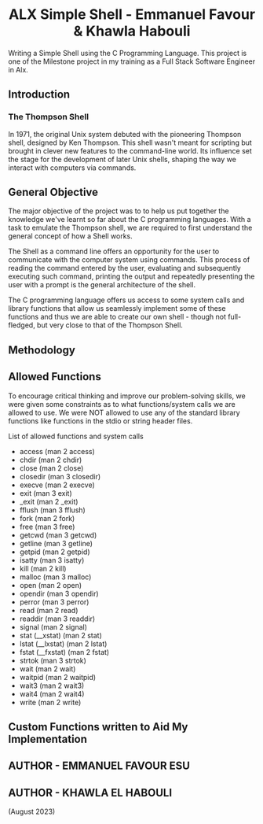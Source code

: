 <center> <h1>ALX Simple Shell - Emmanuel Favour & Khawla Habouli</h1></center>
Writing a Simple Shell using the C Programming Language. This project is one of the Milestone project in my training as a Full Stack Software Engineer in Alx.

## Introduction
### The Thompson Shell<br>

In 1971, the original Unix system debuted with the pioneering Thompson shell, designed by Ken Thompson. This shell wasn't meant for scripting but brought in clever new features to the command-line world. Its influence set the stage for the development of later Unix shells, shaping the way we interact with computers via commands.

## General Objective
The major objective of the project was to to help us put together the knowledge we've learnt so far about the C programming languages. With a task to emulate the Thompson shell, we are required to first understand the general concept of how a Shell works.

The Shell as a command line offers an opportunity for the user to communicate with the computer system using commands. This process of reading the command entered by the user, evaluating and subsequently executing such command, printing the output and repeatedly presenting the user with a prompt is the general architecture of the shell.

The C programming language offers us access to some system calls and library functions that allow us seamlessly implement some of these functions and thus we are able to create our own shell - though not full-fledged, but very close to that of the Thompson Shell.

## Methodology



## Allowed Functions
To encourage critical thinking and improve our problem-solving skills, we were given some constraints as to what functions/system calls we are allowed to use. We were NOT allowed to use any of the standard library functions like functions in the stdio or string header files.

List of allowed functions and system calls
- access (man 2 access)
- chdir (man 2 chdir)
- close (man 2 close)
- closedir (man 3 closedir)
- execve (man 2 execve)
- exit (man 3 exit)
- _exit (man 2 _exit)
- fflush (man 3 fflush)
- fork (man 2 fork)
- free (man 3 free)
- getcwd (man 3 getcwd)
- getline (man 3 getline)
- getpid (man 2 getpid)
- isatty (man 3 isatty)
- kill (man 2 kill)
- malloc (man 3 malloc)
- open (man 2 open)
- opendir (man 3 opendir)
- perror (man 3 perror)
- read (man 2 read)
- readdir (man 3 readdir)
- signal (man 2 signal)
- stat (__xstat) (man 2 stat)
- lstat (__lxstat) (man 2 lstat)
- fstat (__fxstat) (man 2 fstat)
- strtok (man 3 strtok)
- wait (man 2 wait)
- waitpid (man 2 waitpid)
- wait3 (man 2 wait3)
- wait4 (man 2 wait4)
- write (man 2 write)


## Custom Functions written to Aid My Implementation


## AUTHOR - EMMANUEL FAVOUR ESU<br>
## AUTHOR - KHAWLA EL HABOULI
(August 2023)
